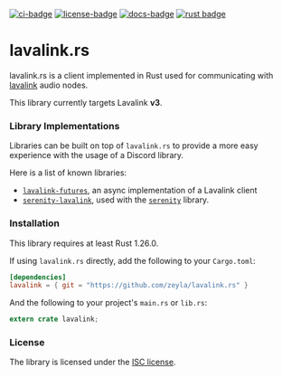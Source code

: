 [![ci-badge][]][ci] [![license-badge][]][license] [![docs-badge][]][docs] [![rust badge]][rust link]

# lavalink.rs

lavalink.rs is a client implemented in Rust used for communicating with
[lavalink] audio nodes.

This library currently targets Lavalink **v3**.

### Library Implementations

Libraries can be built on top of `lavalink.rs` to provide a more easy experience
with the usage of a Discord library.

Here is a list of known libraries:

- [`lavalink-futures`], an async implementation of a Lavalink client
- [`serenity-lavalink`], used with the [`serenity`] library.

### Installation

This library requires at least Rust 1.26.0.

If using `lavalink.rs` directly, add the following to your `Cargo.toml`:

```toml
[dependencies]
lavalink = { git = "https://github.com/zeyla/lavalink.rs" }
```

And the following to your project's `main.rs` or `lib.rs`:

```rust
extern crate lavalink;
```

### License

The library is licensed under the [ISC license][license].

[`lavalink-futures`]: https://github.com/zeyla/lavalink-futures
[`serenity`]: https://github.com/serenity-rs/serenity
[`serenity-lavalink`]: https://github.com/serenity-rs/serenity-lavalink
[ci]: https://travis-ci.org/zeyla/lavalink.rs
[ci-badge]: https://img.shields.io/travis/zeyla/lavalink.rs.svg?style=flat-square
[docs]: https://docs.rs/crate/lavalink
[docs-badge]: https://img.shields.io/badge/docs-online-2020ff.svg?style=flat-square
[lavalink]: https://github.com/Frederikam/Lavalink
[license]: https://github.com/serenity-rs/lavalink.rs/blob/master/LICENSE.md
[license]: https://opensource.org/licenses/ISC
[license-badge]: https://img.shields.io/badge/license-ISC-blue.svg?style=flat-square
[rust badge]: https://img.shields.io/badge/rust-1.26+-93450a.svg?style=flat-square
[rust link]: https://blog.rust-lang.org/2018/05/10/Rust-1.26.html
